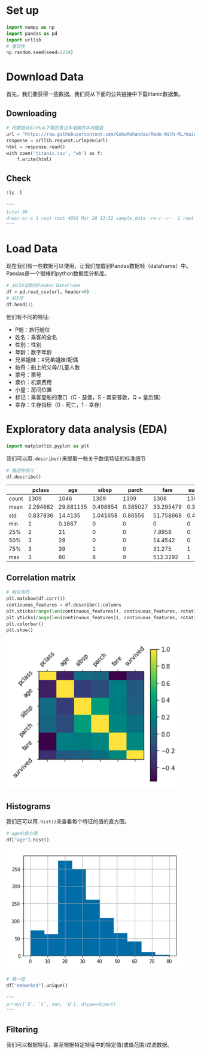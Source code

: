 # Set up
```Python
import numpy as np
import pandas as pd
import urllib
# 重现性
np.random.seed(seed=1234)
```
# Download Data
首先，我们要获得一些数据。我们将从下面的公共链接中下载titanic数据集。
## Downloading
```Python
# 将数据从GitHub下载到笔记本电脑的本地磁盘
url = "https://raw.githubusercontent.com/GokuMohandas/Made-With-ML/main/datasets/titanic.csv"
response = urllib.request.urlopen(url)
html = response.read()
with open('titanic.csv', 'wb') as f:
    f.write(html)
```

## Check
```Python
!ls -l

"""
total 88
drwxr-xr-x 1 root root 4096 Mar 28 13:52 sample_data -rw-r--r-- 1 root root 85153 Mar 30 06:59 titanic.csv
"""
```

# Load Data
现在我们有一些数据可以使用，让我们加载到Pandas数据帧（dataframe）中。Pandas是一个很棒的python数据库分析库。
```Python
# 从CSV读取到Pandas DataFrame
df = pd.read_csv(url, header=0)
# 前3项
df.head(3)
```
他们有不同的特征:
-   P舱：旅行舱位
-   姓名：乘客的全名
-   性别：性别
-   年龄：数字年龄
-   兄弟姐妹：#兄弟姐妹/配偶
-   帕奇：船上的父母/儿童人数
-   票号：票号
-   票价：机票费用
-   小屋：房间位置
-   标记：乘客登船的港口（C - 瑟堡，S - 南安普敦，Q = 皇后镇）
-   幸存：生存指标（0 - 死亡，1 - 幸存）
# Exploratory data analysis (EDA)
```Python
import matplotlib.pyplot as plt
```
我们可以用`.describe()`来提取一些关于数值特征的标准细节
```Python
# 描述性统计
df.describe()
```
|        | pclass   | age       | sibsp    | parch    | fare      | survived |
|--------|----------|-----------|----------|----------|-----------|----------|
| count  | 1309     | 1046      | 1309     | 1309     | 1308      | 1309     |
| mean   | 2.294882 | 29.881135 | 0.498854 | 0.385027 | 33.295479 | 0.381971 |
| std    | 0.837836 | 14.4135   | 1.041658 | 0.86556  | 51.758668 | 0.486055 |
| min    | 1        | 0.1667    | 0        | 0        | 0         | 0        |
| 25%    | 2        | 21        | 0        | 0        | 7.8958    | 0        |
| 50%    | 3        | 28        | 0        | 0        | 14.4542   | 0        |
| 75%    | 3        | 39        | 1        | 0        | 31.275    | 1        |
| max    | 3        | 80        | 8        | 9        | 512.3292  | 1        |

## Correlation matrix
```Python
# 相关矩阵
plt.matshow(df.corr())
continuous_features = df.describe().columns
plt.xticks(range(len(continuous_features)), continuous_features, rotation="45")
plt.yticks(range(len(continuous_features)), continuous_features, rotation="45")
plt.colorbar()
plt.show()

```
![](../../Image/Correlation%20matrix.png)

## Histograms
我们还可以用`.hist()`来查看每个特征的值的直方图。
```Python
# age的直方图
df["age"].hist()
```
![](../../Image/Pandas_Hist.png)
```Python
# 唯一值
df["embarked"].unique()

"""
array(['S', 'C', nan, 'Q'], dtype=object)
"""
```

## Filtering
我们可以根据特征，甚至根据特定特征中的特定值(或值范围)过滤数据。